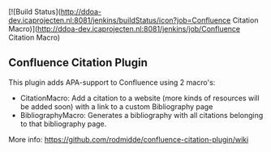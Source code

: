 [![Build Status](http://ddoa-dev.icaprojecten.nl:8081/jenkins/buildStatus/icon?job=Confluence Citation Macro)](http://ddoa-dev.icaprojecten.nl:8081/jenkins/job/Confluence Citation Macro)

Confluence Citation Plugin
--------------------------
This plugin adds APA-support to Confluence using 2 macro's:
* CitationMacro: Add a citation to a website (more kinds of resources will be added soon) with a link to a custom Bibliography page
* BibliographyMacro: Generates a bibliography with all citations belonging to that bibliography page.


More info: https://github.com/rodmidde/confluence-citation-plugin/wiki

